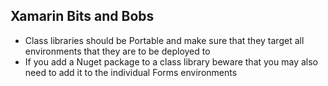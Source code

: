 Xamarin Bits and Bobs
---

* Class libraries should be Portable and make sure that they target all environments that they are to be deployed to
* If you add a Nuget package to a class library beware that you may also need to add it to the individual Forms environments
